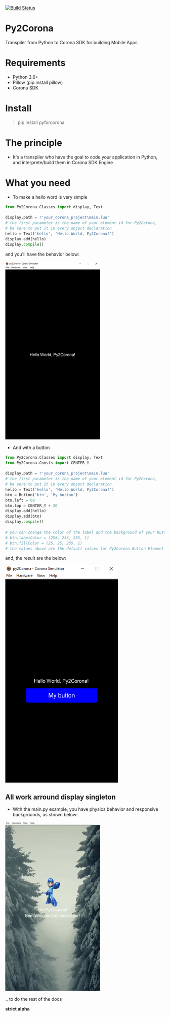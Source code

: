 [![Build Status](https://www.travis-ci.org/Ronald-TR/Py2Corona.svg?branch=master)](https://www.travis-ci.org/Ronald-TR/Py2Corona)
# Py2Corona
Transpiler from Python to Corona SDK for building Mobile Apps

# Requirements 
* Python 3.6+
* Pillow (pip install pillow)
* Corona SDK

# Install
>pip install pyforcorona

# The principle
* It's a transpiler who have the goal to code your application in Python, and interprete/build them in Corona SDK Engine

# What you need
* To make a hello word is very simple

```Python
from Py2Corona.Classes import display, Text

display.path = r'your_corona_project\main.lua'
# the first parameter is the name of your element id for Py2Corona,
# be sure to put it in every object declaration
hello = Text('hello', 'Hello World, Py2Corona!')
display.add(hello)
display.compile()

```

  and you'll have the behavior below:
  
![helloworld.png](https://github.com/Ronald-TR/Py2Corona/blob/master/examples/helloworld.png)


* And with a button

```Python
from Py2Corona.Classes import display, Text
from Py2Corona.Consts import CENTER_Y

display.path = r'your_corona_project\main.lua'
# the first parameter is the name of your element id for Py2Corona,
# be sure to put it in every object declaration
hello = Text('hello', 'Hello World, Py2Corona!')
btn = Button('btn', 'My button')
btn.left = 60
btn.top = CENTER_Y + 20
display.add(hello)
display.add(btn)
display.compile()

# you can change the color of the label and the background of your button passing a tuple in RGBA color
# btn.labelColor = (255, 255, 255, 1)
# btn.fillColor = (25, 25, 255, 1)
# the values above are the default values for Py2Corona Button Element
```

  and, the result are the below:
  
![helloworld.png](https://github.com/Ronald-TR/Py2Corona/blob/master/examples/helloworld_with_button.png)

## All work arround display singleton


* With the main.py example, you have physics behavior and responsive backgrounds, as shown below:

![py2corona_example](https://github.com/Ronald-TR/Py2Corona/blob/master/examples/main_example.gif)

.. to do the rest of the docs

**strict alpha**
